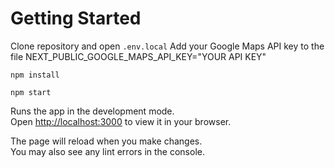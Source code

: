 # Getting Started

Clone repository and open `.env.local`
Add your Google Maps API key to the file NEXT_PUBLIC_GOOGLE_MAPS_API_KEY="YOUR API KEY"

`npm install`

`npm start`

Runs the app in the development mode.\
Open [http://localhost:3000](http://localhost:3000) to view it in your browser.

The page will reload when you make changes.\
You may also see any lint errors in the console.
